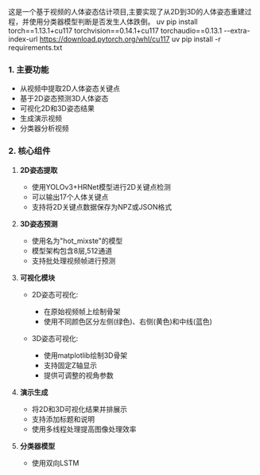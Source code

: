 这是一个基于视频的人体姿态估计项目,主要实现了从2D到3D的人体姿态重建过程，并使用分类器模型判断是否发生人体跌倒。
uv pip install torch==1.13.1+cu117 torchvision==0.14.1+cu117 torchaudio==0.13.1 --extra-index-url https://download.pytorch.org/whl/cu117
uv pip install -r requirements.txt
### 1. 主要功能
- 从视频中提取2D人体姿态关键点
- 基于2D姿态预测3D人体姿态
- 可视化2D和3D姿态结果
- 生成演示视频
- 分类器分析视频

### 2. 核心组件

1. **2D姿态提取**
   - 使用YOLOv3+HRNet模型进行2D关键点检测
   - 可以输出17个人体关键点
   - 支持将2D关键点数据保存为NPZ或JSON格式

2. **3D姿态预测**
   - 使用名为"hot_mixste"的模型
   - 模型架构包含8层,512通道
   - 支持批处理视频帧进行预测

3. **可视化模块**
   - 2D姿态可视化:
     - 在原始视频帧上绘制骨架
     - 使用不同颜色区分左侧(绿色)、右侧(黄色)和中线(蓝色)
   
   - 3D姿态可视化:
     - 使用matplotlib绘制3D骨架
     - 支持固定Z轴显示
     - 提供可调整的视角参数

4. **演示生成**
   - 将2D和3D可视化结果并排展示
   - 支持添加标题和说明
   - 使用多线程处理提高图像处理效率

5. **分类器模型**
   - 使用双向LSTM